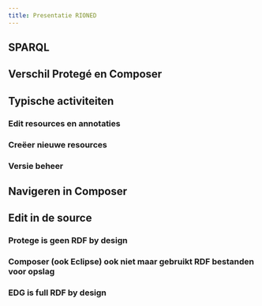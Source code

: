 ```yaml
---
title: Presentatie RIONED
---
```


## SPARQL
## Verschil Protegé  en Composer
## Typische activiteiten
### Edit resources en annotaties
### Creëer nieuwe resources
### Versie beheer
## Navigeren in Composer
## Edit in de source
### Protege is geen RDF by design
### Composer (ook Eclipse) ook niet maar gebruikt RDF bestanden voor opslag
### EDG is full RDF by design
##
